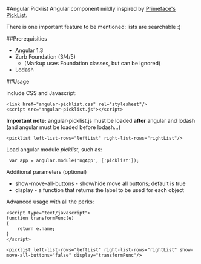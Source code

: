 #Angular Picklist
Angular component mildly inspired by [Primeface's PickList](http://www.primefaces.org/showcase/ui/data/pickList.xhtml).

There is one important feature to be mentioned: lists are searchable :)

##Prerequisities
- Angular 1.3
- Zurb Foundation (3/4/5)
    + (Markup uses Foundation classes, but can be ignored)
- Lodash

##Usage

include CSS and Javascript:

 ```
 <link href="angular-picklist.css" rel="stylesheet"/>
 <script src="angular-picklist.js"></script>
  ```

**Important note:** angular-picklist.js must be loaded **after** angular and lodash (and angular must be loaded before lodash...)

```
<picklist left-list-rows="leftList" right-list-rows="rightList"/>
```

Load angular module *picklist*, such as:

```
 var app = angular.module('ngApp', ['picklist']);
```


Additional parameters (optional)

- show-move-all-buttons - show/hide move all buttons; default is true
- display - a function that returns the label to be used for each object

Advanced usage with all the perks:

```
<script type="text/javascript">
function transformFunc(e)
{
    return e.name;
}
</script>

<picklist left-list-rows="leftList" right-list-rows="rightList" show-move-all-buttons="false" display="transformFunc"/>
```
